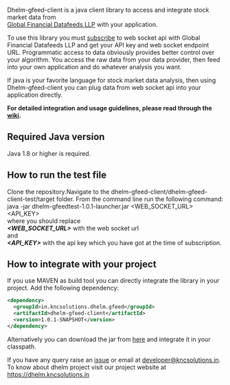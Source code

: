 Dhelm-gfeed-client is a java client library to access and integrate stock market data from  
[Global Financial Datafeeds LLP](https://globaldatafeeds.in/) with your application.

To use this library you must [subscribe](https://globaldatafeeds.in/api/) to web socket api with Global Financial Datafeeds LLP and get your API key and web socket endpoint URL. Programmatic access to data obviously provides better control over your algorithm. You access the raw data from your data provider, then feed into your own application and do whatever analysis you want.

If java is your favorite language for stock market data analysis, then using Dhelm-gfeed-client you can plug data from web socket api into your application directly.

**For detailed integration and usage guidelines, please read through the [wiki](https://github.com/kncsolutions/dhelm-gfeed-client/wiki).**
## Required Java version
Java 1.8 or higher is required.
## How to run the test file
Clone the repository.Navigate to the dhelm-gfeed-client/dhelm-gfeed-client-test/target folder.
From the command line run the following command:<br/>
java -jar dhelm-gfeedtest-1.0.1-launcher.jar <WEB_SOCKET_URL> <API_KEY><br/>
where you should replace<br/>
_**<WEB_SOCKET_URL>**_ with the web socket url<br/>
and<br/>
_**<API_KEY>**_ with the api key which you have got at the time of subscription.<br/>

## How to integrate with your project
If you use MAVEN as build tool you can directly integrate the library in your project. Add the following dependency:<br/>
```xml
<dependency>
  <groupId>in.kncsolutions.dhelm.gfeed</groupId>
  <artifactId>dhelm-gfeed-client</artifactId>
  <version>1.0.1-SNAPSHOT</version>
</dependency>
```
Alternatively you can download the jar from [here](https://github.com/kncsolutions/dhelm-gfeed-client/releases) and integrate it in your classpath.



If you have any query raise an [issue](https://github.com/kncsolutions/dhelm-gfeed-client/issues) or email at developer@kncsolutions.in.
To know about dhelm project visit our project website at https://dhelm.kncsolutions.in

